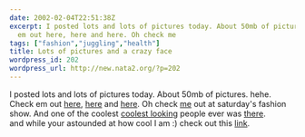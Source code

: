 ```yaml
---
date: 2002-02-04T22:51:38Z
excerpt: I posted lots and lots of pictures today. About 50mb of pictures. hehe. Check
  em out here, here and here. Oh check me
tags: ["fashion","juggling","health"]
title: Lots of pictures and a crazy face
wordpress_id: 202
wordpress_url: http://new.nata2.org/?p=202
---
```


I posted lots and lots of pictures today. About 50mb of pictures. hehe. Check em out <a href="http://nata2.info/?path=pictures%2Fmisc%2Fjuggling">here</a>, <a href="http://nata2.info/?path=pictures%2Fmisc%2Fbreakin">here</a> and <a href="http://nata2.info/?path=pictures%2Fmisc%2Ffashion_show">here</a>. Oh check <a href="http://nata2.info/?path=pictures%2Fmisc%2Ffashion_show&img=P2030074.JPG">me</a> out at saturday's fashion show. And one of the coolest <a href="http://www.trishastar.com/"> coolest looking</a> people ever was <a href="http://nata2.info/?path=pictures%2Fmisc%2Ffashion_show&img=P1010040.JPG">there</a>. <br/>and while your astounded at how cool I am :) check out this <a href="http://www.cnn.com/2002/HEALTH/02/03/prosthetic.face/index.html">link</a>.
